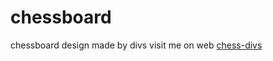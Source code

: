 # chessboard
chessboard design made by divs
visit me on web [chess-divs](https://nithinkalyan41.github.io/chessboard/)
